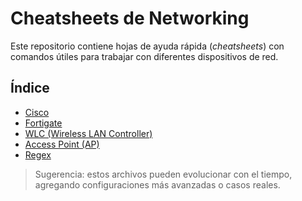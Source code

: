 # Cheatsheets de Networking

Este repositorio contiene hojas de ayuda rápida (*cheatsheets*) con comandos útiles para trabajar con diferentes dispositivos de red.

## Índice

- [Cisco](cheatsheets/Cisco.md)
- [Fortigate](cheatsheets/Fortigate.md)
- [WLC (Wireless LAN Controller)](./WLC.md)
- [Access Point (AP)](cheatsheets/AP.md)
- [Regex](cheatsheets/Regex.md)

> Sugerencia: estos archivos pueden evolucionar con el tiempo, agregando configuraciones más avanzadas o casos reales.
